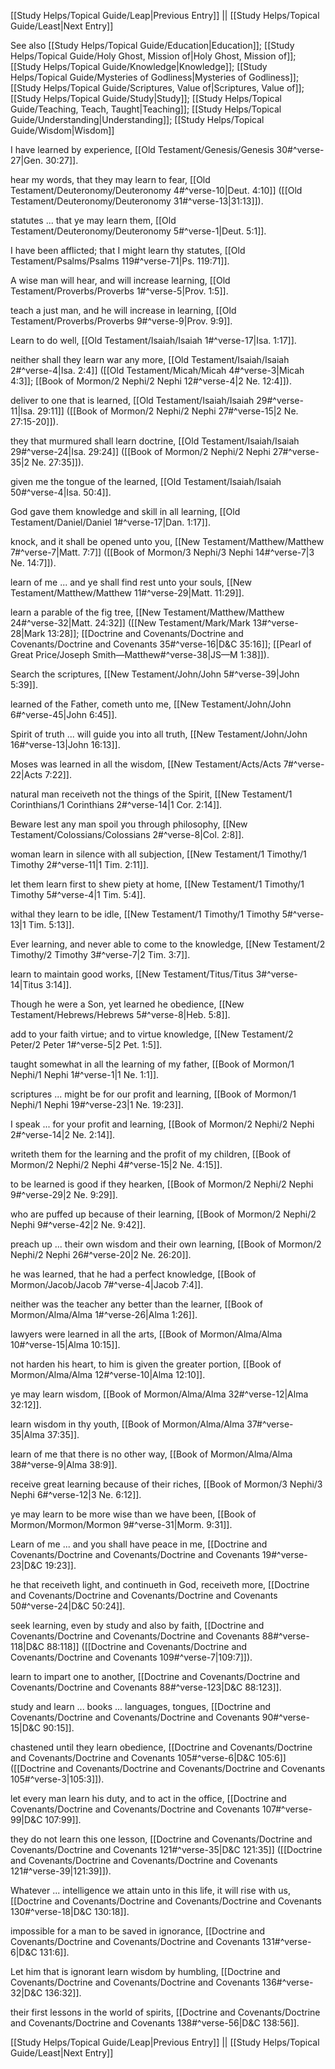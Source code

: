 [[Study Helps/Topical Guide/Leap|Previous Entry]]  ||  [[Study Helps/Topical Guide/Least|Next Entry]]

 See also [[Study Helps/Topical Guide/Education|Education]]; [[Study Helps/Topical Guide/Holy Ghost, Mission of|Holy Ghost, Mission of]]; [[Study Helps/Topical Guide/Knowledge|Knowledge]]; [[Study Helps/Topical Guide/Mysteries of Godliness|Mysteries of Godliness]]; [[Study Helps/Topical Guide/Scriptures, Value of|Scriptures, Value of]]; [[Study Helps/Topical Guide/Study|Study]]; [[Study Helps/Topical Guide/Teaching, Teach, Taught|Teaching]]; [[Study Helps/Topical Guide/Understanding|Understanding]]; [[Study Helps/Topical Guide/Wisdom|Wisdom]]

 I have learned by experience, [[Old Testament/Genesis/Genesis 30#^verse-27|Gen. 30:27]].

 hear my words, that they may learn to fear, [[Old Testament/Deuteronomy/Deuteronomy 4#^verse-10|Deut. 4:10]] ([[Old Testament/Deuteronomy/Deuteronomy 31#^verse-13|31:13]]).

 statutes ... that ye may learn them, [[Old Testament/Deuteronomy/Deuteronomy 5#^verse-1|Deut. 5:1]].

 I have been afflicted; that I might learn thy statutes, [[Old Testament/Psalms/Psalms 119#^verse-71|Ps. 119:71]].

 A wise man will hear, and will increase learning, [[Old Testament/Proverbs/Proverbs 1#^verse-5|Prov. 1:5]].

 teach a just man, and he will increase in learning, [[Old Testament/Proverbs/Proverbs 9#^verse-9|Prov. 9:9]].

 Learn to do well, [[Old Testament/Isaiah/Isaiah 1#^verse-17|Isa. 1:17]].

 neither shall they learn war any more, [[Old Testament/Isaiah/Isaiah 2#^verse-4|Isa. 2:4]] ([[Old Testament/Micah/Micah 4#^verse-3|Micah 4:3]]; [[Book of Mormon/2 Nephi/2 Nephi 12#^verse-4|2 Ne. 12:4]]).

 deliver to one that is learned, [[Old Testament/Isaiah/Isaiah 29#^verse-11|Isa. 29:11]] ([[Book of Mormon/2 Nephi/2 Nephi 27#^verse-15|2 Ne. 27:15-20]]).

 they that murmured shall learn doctrine, [[Old Testament/Isaiah/Isaiah 29#^verse-24|Isa. 29:24]] ([[Book of Mormon/2 Nephi/2 Nephi 27#^verse-35|2 Ne. 27:35]]).

 given me the tongue of the learned, [[Old Testament/Isaiah/Isaiah 50#^verse-4|Isa. 50:4]].

 God gave them knowledge and skill in all learning, [[Old Testament/Daniel/Daniel 1#^verse-17|Dan. 1:17]].

 knock, and it shall be opened unto you, [[New Testament/Matthew/Matthew 7#^verse-7|Matt. 7:7]] ([[Book of Mormon/3 Nephi/3 Nephi 14#^verse-7|3 Ne. 14:7]]).

 learn of me ... and ye shall find rest unto your souls, [[New Testament/Matthew/Matthew 11#^verse-29|Matt. 11:29]].

 learn a parable of the fig tree, [[New Testament/Matthew/Matthew 24#^verse-32|Matt. 24:32]] ([[New Testament/Mark/Mark 13#^verse-28|Mark 13:28]]; [[Doctrine and Covenants/Doctrine and Covenants/Doctrine and Covenants 35#^verse-16|D&C 35:16]]; [[Pearl of Great Price/Joseph Smith—Matthew#^verse-38|JS—M 1:38]]).

 Search the scriptures, [[New Testament/John/John 5#^verse-39|John 5:39]].

 learned of the Father, cometh unto me, [[New Testament/John/John 6#^verse-45|John 6:45]].

 Spirit of truth ... will guide you into all truth, [[New Testament/John/John 16#^verse-13|John 16:13]].

 Moses was learned in all the wisdom, [[New Testament/Acts/Acts 7#^verse-22|Acts 7:22]].

 natural man receiveth not the things of the Spirit, [[New Testament/1 Corinthians/1 Corinthians 2#^verse-14|1 Cor. 2:14]].

 Beware lest any man spoil you through philosophy, [[New Testament/Colossians/Colossians 2#^verse-8|Col. 2:8]].

 woman learn in silence with all subjection, [[New Testament/1 Timothy/1 Timothy 2#^verse-11|1 Tim. 2:11]].

 let them learn first to shew piety at home, [[New Testament/1 Timothy/1 Timothy 5#^verse-4|1 Tim. 5:4]].

 withal they learn to be idle, [[New Testament/1 Timothy/1 Timothy 5#^verse-13|1 Tim. 5:13]].

 Ever learning, and never able to come to the knowledge, [[New Testament/2 Timothy/2 Timothy 3#^verse-7|2 Tim. 3:7]].

 learn to maintain good works, [[New Testament/Titus/Titus 3#^verse-14|Titus 3:14]].

 Though he were a Son, yet learned he obedience, [[New Testament/Hebrews/Hebrews 5#^verse-8|Heb. 5:8]].

 add to your faith virtue; and to virtue knowledge, [[New Testament/2 Peter/2 Peter 1#^verse-5|2 Pet. 1:5]].

 taught somewhat in all the learning of my father, [[Book of Mormon/1 Nephi/1 Nephi 1#^verse-1|1 Ne. 1:1]].

 scriptures ... might be for our profit and learning, [[Book of Mormon/1 Nephi/1 Nephi 19#^verse-23|1 Ne. 19:23]].

 I speak ... for your profit and learning, [[Book of Mormon/2 Nephi/2 Nephi 2#^verse-14|2 Ne. 2:14]].

 writeth them for the learning and the profit of my children, [[Book of Mormon/2 Nephi/2 Nephi 4#^verse-15|2 Ne. 4:15]].

 to be learned is good if they hearken, [[Book of Mormon/2 Nephi/2 Nephi 9#^verse-29|2 Ne. 9:29]].

 who are puffed up because of their learning, [[Book of Mormon/2 Nephi/2 Nephi 9#^verse-42|2 Ne. 9:42]].

 preach up ... their own wisdom and their own learning, [[Book of Mormon/2 Nephi/2 Nephi 26#^verse-20|2 Ne. 26:20]].

 he was learned, that he had a perfect knowledge, [[Book of Mormon/Jacob/Jacob 7#^verse-4|Jacob 7:4]].

 neither was the teacher any better than the learner, [[Book of Mormon/Alma/Alma 1#^verse-26|Alma 1:26]].

 lawyers were learned in all the arts, [[Book of Mormon/Alma/Alma 10#^verse-15|Alma 10:15]].

 not harden his heart, to him is given the greater portion, [[Book of Mormon/Alma/Alma 12#^verse-10|Alma 12:10]].

 ye may learn wisdom, [[Book of Mormon/Alma/Alma 32#^verse-12|Alma 32:12]].

 learn wisdom in thy youth, [[Book of Mormon/Alma/Alma 37#^verse-35|Alma 37:35]].

 learn of me that there is no other way, [[Book of Mormon/Alma/Alma 38#^verse-9|Alma 38:9]].

 receive great learning because of their riches, [[Book of Mormon/3 Nephi/3 Nephi 6#^verse-12|3 Ne. 6:12]].

 ye may learn to be more wise than we have been, [[Book of Mormon/Mormon/Mormon 9#^verse-31|Morm. 9:31]].

 Learn of me ... and you shall have peace in me, [[Doctrine and Covenants/Doctrine and Covenants/Doctrine and Covenants 19#^verse-23|D&C 19:23]].

 he that receiveth light, and continueth in God, receiveth more, [[Doctrine and Covenants/Doctrine and Covenants/Doctrine and Covenants 50#^verse-24|D&C 50:24]].

 seek learning, even by study and also by faith, [[Doctrine and Covenants/Doctrine and Covenants/Doctrine and Covenants 88#^verse-118|D&C 88:118]] ([[Doctrine and Covenants/Doctrine and Covenants/Doctrine and Covenants 109#^verse-7|109:7]]).

 learn to impart one to another, [[Doctrine and Covenants/Doctrine and Covenants/Doctrine and Covenants 88#^verse-123|D&C 88:123]].

 study and learn ... books ... languages, tongues, [[Doctrine and Covenants/Doctrine and Covenants/Doctrine and Covenants 90#^verse-15|D&C 90:15]].

 chastened until they learn obedience, [[Doctrine and Covenants/Doctrine and Covenants/Doctrine and Covenants 105#^verse-6|D&C 105:6]] ([[Doctrine and Covenants/Doctrine and Covenants/Doctrine and Covenants 105#^verse-3|105:3]]).

 let every man learn his duty, and to act in the office, [[Doctrine and Covenants/Doctrine and Covenants/Doctrine and Covenants 107#^verse-99|D&C 107:99]].

 they do not learn this one lesson, [[Doctrine and Covenants/Doctrine and Covenants/Doctrine and Covenants 121#^verse-35|D&C 121:35]] ([[Doctrine and Covenants/Doctrine and Covenants/Doctrine and Covenants 121#^verse-39|121:39]]).

 Whatever ... intelligence we attain unto in this life, it will rise with us, [[Doctrine and Covenants/Doctrine and Covenants/Doctrine and Covenants 130#^verse-18|D&C 130:18]].

 impossible for a man to be saved in ignorance, [[Doctrine and Covenants/Doctrine and Covenants/Doctrine and Covenants 131#^verse-6|D&C 131:6]].

 Let him that is ignorant learn wisdom by humbling, [[Doctrine and Covenants/Doctrine and Covenants/Doctrine and Covenants 136#^verse-32|D&C 136:32]].

 their first lessons in the world of spirits, [[Doctrine and Covenants/Doctrine and Covenants/Doctrine and Covenants 138#^verse-56|D&C 138:56]].

[[Study Helps/Topical Guide/Leap|Previous Entry]]  ||  [[Study Helps/Topical Guide/Least|Next Entry]]